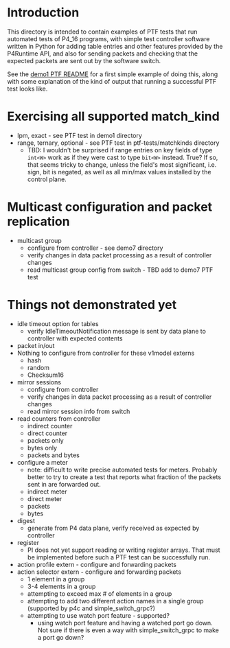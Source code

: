 # Introduction

This directory is intended to contain examples of PTF tests that run
automated tests of P4_16 programs, with simple test controller
software written in Python for adding table entries and other features
provided by the P4Runtime API, and also for sending packets and
checking that the expected packets are sent out by the software
switch.

See the [demo1 PTF README](../demo1/README-ptf.md) for a first simple
example of doing this, along with some explanation of the kind of
output that running a successful PTF test looks like.


# Exercising all supported match_kind

+ lpm, exact - see PTF test in demo1 directory
+ range, ternary, optional - see PTF test in ptf-tests/matchkinds directory
  + TBD: I wouldn't be surprised if range entries on key fields of
    type `int<W>` work as if they were cast to type `bit<W>` instead.
    True?  If so, that seems tricky to change, unless the field's most
    significant, i.e. sign, bit is negated, as well as all min/max
    values installed by the control plane.


# Multicast configuration and packet replication

+ multicast group
  + configure from controller - see demo7 directory
  + verify changes in data packet processing as a result of controller changes
  + read multicast group config from switch - TBD add to demo7 PTF test



# Things not demonstrated yet

+ idle timeout option for tables
  + verify IdleTimeoutNotification message is sent by data plane to
    controller with expected contents
+ packet in/out
+ Nothing to configure from controller for these v1model externs
  + hash
  + random
  + Checksum16
+ mirror sessions
  + configure from controller
  + verify changes in data packet processing as a result of controller changes
  + read mirror session info from switch
+ read counters from controller
  + indirect counter
  + direct counter
  + packets only
  + bytes only
  + packets and bytes
+ configure a meter
  + note: difficult to write precise automated tests for meters.
    Probably better to try to create a test that reports what fraction
    of the packets sent in are forwarded out.
  + indirect meter
  + direct meter
  + packets
  + bytes
+ digest
  + generate from P4 data plane, verify received as expected by controller
+ register
  + PI does not yet support reading or writing register arrays.  That
    must be implemented before such a PTF test can be successfully run.
+ action profile extern - configure and forwarding packets
+ action selector extern - configure and forwarding packets
  + 1 element in a group
  + 3-4 elements in a group
  + attempting to exceed max # of elements in a group
  + attempting to add two different action names in a single group
    (supported by p4c and simple_switch_grpc?)
  + attempting to use watch port feature - supported?
    + using watch port feature and having a watched port go down.  Not
      sure if there is even a way with simple_switch_grpc to make a
      port go down?
